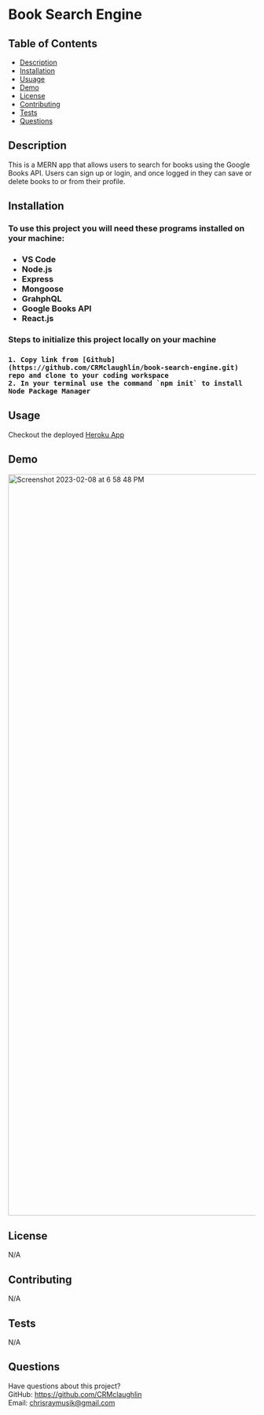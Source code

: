 # Book Search Engine 

## Table of Contents
  * [Description](#description)
  * [Installation](#installation)
  * [Usuage](#usage)
  * [Demo](#demo)
  * [License](#license)
  * [Contributing](#contributing)
  * [Tests](#tests)
  * [Questions](#questions)

  ## Description
  This is a MERN app that allows users to search for books using the Google Books API. Users can sign up or login, and once logged in they can save or delete books to or from their profile.
  
  ## Installation
  <h3> To use this project you will need these programs installed on your machine:<h3>
  
  * VS Code
  * Node.js
  * Express
  * Mongoose 
  * GrahphQL
  * Google Books API
  * React.js
  
  <h3> Steps to initialize this project locally on your machine <h3>
    
    1. Copy link from [Github](https://github.com/CRMclaughlin/book-search-engine.git) repo and clone to your coding workspace
    2. In your terminal use the command `npm init` to install Node Package Manager
  

  
## Usage 
  
Checkout the deployed [Heroku App](https://stark-chamber-35705.herokuapp.com/)
  
## Demo

<img width="1507" alt="Screenshot 2023-02-08 at 6 58 48 PM" src="https://user-images.githubusercontent.com/111208223/217689119-4dd1120f-38dc-4e64-8f7a-b83497a86978.png">


## License
N/A
  
  
## Contributing

N/A
  
## Tests
N/A
  
## Questions
Have questions about this project?  
GitHub: https://github.com/CRMclaughlin  
Email: chrisraymusik@gmail.com
